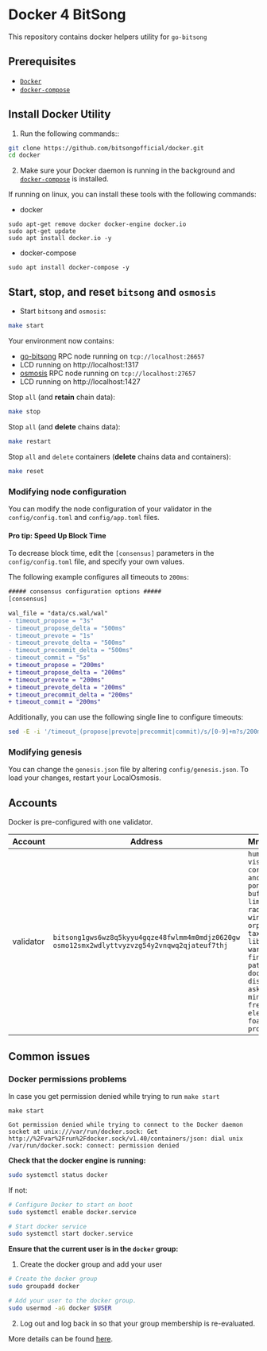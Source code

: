 # Docker 4 BitSong

This repository contains docker helpers utility for `go-bitsong`

## Prerequisites

- [`Docker`](https://www.docker.com/)
- [`docker-compose`](https://github.com/docker/compose)

## Install Docker Utility

1. Run the following commands::

```sh
git clone https://github.com/bitsongofficial/docker.git
cd docker
```

2. Make sure your Docker daemon is running in the background and [`docker-compose`](https://github.com/docker/compose) is installed.

If running on linux, you can install these tools with the following commands:

- docker
```
sudo apt-get remove docker docker-engine docker.io
sudo apt-get update
sudo apt install docker.io -y
```
- docker-compose
```
sudo apt install docker-compose -y
```

## Start, stop, and reset `bitsong` and `osmosis`

- Start `bitsong` and `osmosis`:

```sh
make start
```

Your environment now contains:

- [go-bitsong](http://github.com/bitsongofficial/go-bitsong) RPC node running on `tcp://localhost:26657`
- LCD running on http://localhost:1317
- [osmosis](https://github.com/osmosis-labs/osmosis) RPC node running on `tcp://localhost:27657`
- LCD running on http://localhost:1427

Stop `all` (and **retain** chain data):

```sh
make stop
```

Stop `all` (and **delete** chains data):

```sh
make restart
```

Stop `all` and `delete` containers (**delete** chains data and containers):

```sh
make reset
```

### Modifying node configuration

You can modify the node configuration of your validator in the `config/config.toml` and `config/app.toml` files.

#### Pro tip: Speed Up Block Time

To decrease block time, edit the `[consensus]` parameters in the `config/config.toml` file, and specify your own values.

The following example configures all timeouts to `200ms`:

```diff
##### consensus configuration options #####
[consensus]

wal_file = "data/cs.wal/wal"
- timeout_propose = "3s"
- timeout_propose_delta = "500ms"
- timeout_prevote = "1s"
- timeout_prevote_delta = "500ms"
- timeout_precommit_delta = "500ms"
- timeout_commit = "5s"
+ timeout_propose = "200ms"
+ timeout_propose_delta = "200ms"
+ timeout_prevote = "200ms"
+ timeout_prevote_delta = "200ms"
+ timeout_precommit_delta = "200ms"
+ timeout_commit = "200ms"
```

Additionally, you can use the following single line to configure timeouts:

```sh
sed -E -i '/timeout_(propose|prevote|precommit|commit)/s/[0-9]+m?s/200ms/' config/config.toml
```

### Modifying genesis

You can change the `genesis.json` file by altering `config/genesis.json`. To load your changes, restart your LocalOsmosis.

## Accounts

Docker is pre-configured with one validator.

| Account   | Address                                                                                                  | Mnemonic                                                                                                                                                                   |
| --------- | -------------------------------------------------------------------------------------------------------- | -------------------------------------------------------------------------------------------------------------------------------------------------------------------------- |
| validator | `bitsong1gws6wz8q5kyyu4gqze48fwlmm4m0mdjz0620gw`<br/>`osmo12smx2wdlyttvyzvzg54y2vnqwq2qjateuf7thj` | `human visual corn anchor pond buffalo limit radar used winner orphan taxi library warm finger pattern doctor disagree ask minimum frequent electric foam program`                    |

## Common issues

### Docker permissions problems

In case you get permission denied while trying to run `make start`

```
make start

Got permission denied while trying to connect to the Docker daemon socket at unix:///var/run/docker.sock: Get http://%2Fvar%2Frun%2Fdocker.sock/v1.40/containers/json: dial unix /var/run/docker.sock: connect: permission denied
```

**Check that the docker engine is running:**

```bash
sudo systemctl status docker
```

If not:

```bash
# Configure Docker to start on boot
sudo systemctl enable docker.service

# Start docker service
sudo systemctl start docker.service
```

**Ensure that the current user is in the `docker` group:**

1. Create the docker group and add your user

```bash
# Create the docker group
sudo groupadd docker

# Add your user to the docker group.
sudo usermod -aG docker $USER
```

2. Log out and log back in so that your group membership is re-evaluated.

More details can be found [here](https://docs.docker.com/engine/install/linux-postinstall/).